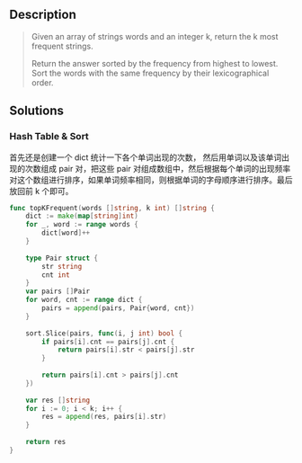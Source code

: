 
## Description
> Given an array of strings words and an integer k, return the k most frequent strings.
> 
> Return the answer sorted by the frequency from highest to lowest. Sort the words with the same frequency by their lexicographical order.
## Solutions

### Hash Table & Sort
首先还是创建一个 dict 统计一下各个单词出现的次数， 然后用单词以及该单词出现的次数组成 pair 对，把这些 pair 对组成数组中，然后根据每个单词的出现频率对这个数组进行排序，如果单词频率相同，则根据单词的字母顺序进行排序。最后放回前 k 个即可。
```go
func topKFrequent(words []string, k int) []string {
    dict := make(map[string]int)
    for _, word := range words {
        dict[word]++
    }
    
    type Pair struct {
        str string
        cnt int
    }
    var pairs []Pair
    for word, cnt := range dict {
        pairs = append(pairs, Pair{word, cnt})
    }
    
    sort.Slice(pairs, func(i, j int) bool {
        if pairs[i].cnt == pairs[j].cnt {
            return pairs[i].str < pairs[j].str
        }
        
        return pairs[i].cnt > pairs[j].cnt
    })
    
    var res []string
    for i := 0; i < k; i++ {
        res = append(res, pairs[i].str)
    }
    
    return res
}
```

